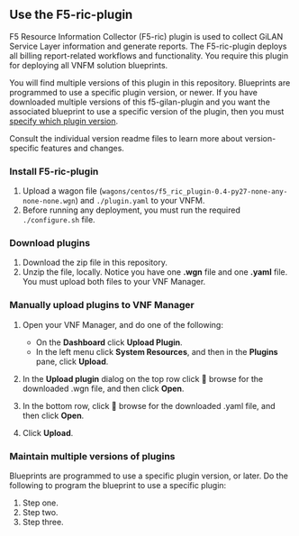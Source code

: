 ## Use the F5-ric-plugin
F5 Resource Information Collector (F5-ric) plugin is used to collect GiLAN Service Layer information and generate reports. The F5-ric-plugin deploys all billing report-related workflows and functionality. You require this plugin for deploying all VNFM solution blueprints.

You will find multiple versions of this plugin in this repository. Blueprints are programmed to use a specific plugin version, or newer. If you have downloaded multiple versions of this f5-gilan-plugin and you want the associated blueprint to use a specific version of the plugin, then you must [specify which plugin version](#multiversions).

Consult the individual version readme files to learn more about version-specific features and changes.

### Install F5-ric-plugin

1. Upload a wagon file (``wagons/centos/f5_ric_plugin-0.4-py27-none-any-none-none.wgn``) and ``./plugin.yaml`` to your VNFM. 
2. Before running any deployment, you must run the required ``./configure.sh`` file.  

### Download plugins

1. Download the zip file in this repository.
2. Unzip the file, locally. Notice you have one **.wgn** file and one **.yaml** file. You must upload both files to your VNF Manager.

### Manually upload plugins to VNF Manager

1. Open your VNF Manager, and do one of the following:

   - On the **Dashboard** click **Upload Plugin**.
   - In the left menu click **System Resources**, and then in the **Plugins** pane, click **Upload**.
   
2. In the **Upload plugin** dialog on the top row click :open_file_folder: browse for the downloaded .wgn file, and then click **Open**.
3. In the bottom row, click :open_file_folder: browse for the downloaded .yaml file, and then click **Open**.
4. Click **Upload**.

### <a name="multiversions"></a>Maintain multiple versions of plugins
Blueprints are programmed to use a specific plugin version, or later. Do the following to program the blueprint to use a specific plugin:

1. Step one.
2. Step two.
3. Step three. 

